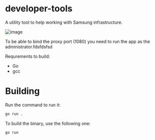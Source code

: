 ﻿# developer-tools

 A utility tool to help working with Samsung infrastructure.

![image](https://github.com/user-attachments/assets/b2cd476f-1add-47a6-8a42-bc77e6da578e)

To be able to bind the proxy port (1080) you need to run the app as the administrator.fdsfdsfsd

Requrements to build:

* Go
* gcc


# Building

Run the command to run it:

```sh
go run .
```

To build the binary, use the following one:

```sh
go run
```
